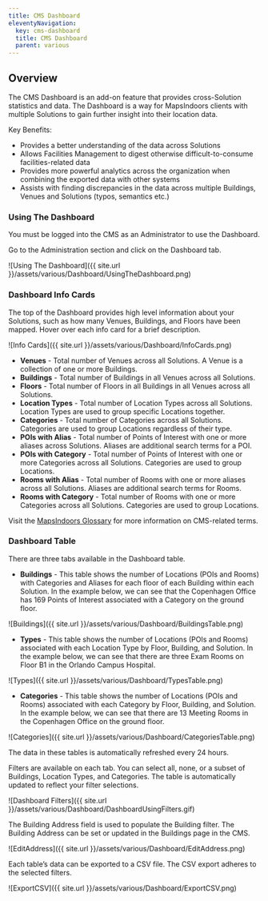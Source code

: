 ```yaml
---
title: CMS Dashboard
eleventyNavigation:
  key: cms-dashboard
  title: CMS Dashboard
  parent: various
---
```


## Overview

The CMS Dashboard is an add-on feature that provides cross-Solution statistics and data. The Dashboard is a way for MapsIndoors clients with multiple Solutions to gain further insight into their location data.

Key Benefits:

* Provides a better understanding of the data across Solutions
* Allows Facilities Management to digest otherwise difficult-to-consume facilities-related data
* Provides more powerful analytics across the organization when combining the exported data with other systems
* Assists with finding discrepancies in the data across multiple Buildings, Venues and Solutions (typos, semantics etc.)

### Using The Dashboard

You must be logged into the CMS as an Administrator to use the Dashboard.

Go to the Administration section and click on the Dashboard tab.

![Using The Dashboard]({{ site.url }}/assets/various/Dashboard/UsingTheDashboard.png)

### Dashboard Info Cards

The top of the Dashboard provides high level information about your Solutions, such as how many Venues, Buildings, and Floors have been mapped. Hover over each info card for a brief description.

![Info Cards]({{ site.url }}/assets/various/Dashboard/InfoCards.png)

* **Venues** - Total number of Venues across all Solutions. A Venue is a collection of one or more Buildings.
* **Buildings** - Total number of Buildings in all Venues across all Solutions.
* **Floors** - Total number of Floors in all Buildings in all Venues across all Solutions.
* **Location Types** - Total number of Location Types across all Solutions. Location Types are used to group specific Locations together.
* **Categories** - Total number of Categories across all Solutions. Categories are used to group Locations regardless of their type.
* **POIs with Alias** - Total number of Points of Interest with one or more aliases across Solutions. Aliases are additional search terms for a POI.
* **POIs with Category** - Total number of Points of Interest with one or more Categories across all Solutions. Categories are used to group Locations.
* **Rooms with Alias** - Total number of Rooms with one or more aliases across all Solutions. Aliases are additional search terms for Rooms.
* **Rooms with Category** - Total number of Rooms with one or more Categories across all Solutions. Categories are used to group Locations.

Visit the [MapsIndoors Glossary](https://mapsindoors.github.io/glossary/) for more information on CMS-related terms.

### Dashboard Table

There are three tabs available in the Dashboard table.

* **Buildings** - This table shows the number of Locations (POIs and Rooms) with Categories and Aliases for each floor of each Building within each Solution. In the example below, we can see that the Copenhagen Office has 169 Points of Interest associated with a Category on the ground floor.

![Buildings]({{ site.url }}/assets/various/Dashboard/BuildingsTable.png)

* **Types** - This table shows the number of Locations (POIs and Rooms) associated with each Location Type by Floor, Building, and Solution. In the example below, we can see that there are three Exam Rooms on Floor B1 in the Orlando Campus Hospital.

![Types]({{ site.url }}/assets/various/Dashboard/TypesTable.png)

* **Categories** - This table shows the number of Locations (POIs and Rooms) associated with each Category by Floor, Building, and Solution. In the example below, we can see that there are 13 Meeting Rooms in the Copenhagen Office on the ground floor.

![Categories]({{ site.url }}/assets/various/Dashboard/CategoriesTable.png)

The data in these tables is automatically refreshed every 24 hours.

Filters are available on each tab. You can select all, none, or a subset of Buildings, Location Types, and Categories. The table is automatically updated to reflect your filter selections.

![Dashboard Filters]({{ site.url }}/assets/various/Dashboard/DashboardUsingFilters.gif)

The Building Address field is used to populate the Building filter. The Building Address can be set or updated in the Buildings page in the CMS.

![EditAddress]({{ site.url }}/assets/various/Dashboard/EditAddress.png)

Each table’s data can be exported to a CSV file. The CSV export adheres to the selected filters.

![ExportCSV]({{ site.url }}/assets/various/Dashboard/ExportCSV.png)
